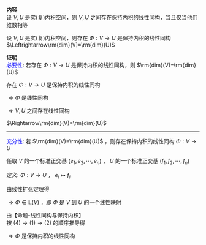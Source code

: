 **内容**    
设 $V,U$ 是实(复)内积空间，则 $V,U$ 之间存在保持内积的线性同构，当且仅当他们维数相等    
    
设 $V,U$ 是实(复)内积空间，则存在 $\Phi:V\to U$ 是保持内积的线性同构 $\Leftrightarrow\rm{dim}(V)=\rm{dim}(U)$     
    
**证明**    
<font color=blue>必要性</font>: 若存在 $\Phi:V\to U$ 是保持内积的线性同构，则 $\rm{dim}(V)=\rm{dim}(U)$     
    
存在 $\Phi:V\to U$ 是保持内积的线性同构    
    
 $\Rightarrow\Phi$ 是线性同构    
    
 $\Rightarrow V,U$ 之间存在线性同构    
    
 $\Rightarrow\rm{dim}(V)=\rm{dim}(U)$     
    
---    
    
<font color=blue>充分性</font>: 若 $\rm{dim}(V)=\rm{dim}(U)$ ，则存在保持内积的线性同构 $\Phi:V\to U$     
    
任取 $V$ 的一个标准正交基 $(e_1,e_2,\cdots,e_n)$ ， $U$ 的一个标准正交基 $(f_1,f_2,\cdots,f_n)$     
    
定义: $\Phi:V\to U$ ， $e_i\mapsto f_i$     
    
由线性扩张定理得    
    
 $\Rightarrow\Phi\in \mathbb{L}(V)$ ，即 $\Phi$ 是 $V$ 到 $U$ 的一个线性映射    
    
由【命题-线性同构与保持内积】    
按 $(4)\to(1)\to(2)$ 的顺序推导得    
    
 $\Rightarrow\Phi$ 是保持内积的线性同构    
